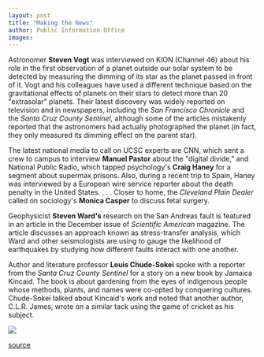 ```yaml
---
layout: post
title: "Making the News"
author: Public Information Office
images:
---
```


Astronomer **Steven Vogt** was interviewed on KION (Channel 46) about his role in the first observation of a planet outside our solar system to be detected by measuring the dimming of its star as the planet passed in front of it. Vogt and his colleagues have used a different technique based on the gravitational effects of planets on their stars to detect more than 20 "extrasolar" planets. Their latest discovery was widely reported on television and in newspapers, including the _San Francisco Chronicle_ and the _Santa Cruz County Sentinel,_ although some of the articles mistakenly reported that the astronomers had actually photographed the planet (in fact, they only measured its dimming effect on the parent star).

The latest national media to call on UCSC experts are CNN, which sent a crew to campus to interview **Manuel Pastor** about the "digital divide," and National Public Radio, which tapped psychology's **Craig Haney** for a segment about supermax prisons. Also, during a recent trip to Spain, Haney was interviewed by a European wire service reporter about the death penalty in the United States. . . . Closer to home, the _Cleveland Plain Dealer_ called on sociology's **Monica Casper** to discuss fetal surgery.  
  
Geophysicist **Steven Ward's** research on the San Andreas fault is featured in an article in the December issue of _Scientific American_ magazine. The article discusses an approach known as stress-transfer analysis, which Ward and other seismologists are using to gauge the likelihood of earthquakes by studying how different faults interact with one another.

Author and literature professor **Louis Chude-Sokei** spoke with a reporter from the _Santa Cruz County Sentinel_ for a story on a new book by Jamaica Kincaid. The book is about gardening from the eyes of indigenous people whose methods, plants, and names were co-opted by conquering cultures. Chude-Sokei talked about Kincaid's work and noted that another author, C.L.R. James, wrote on a similar tack using the game of cricket as his subject.  
  
  
![ ][1]

[1]: ../../images/trans.gif

[source](http://www1.ucsc.edu/currents/99-00/11-22/makenews.html "Permalink to makenews")

